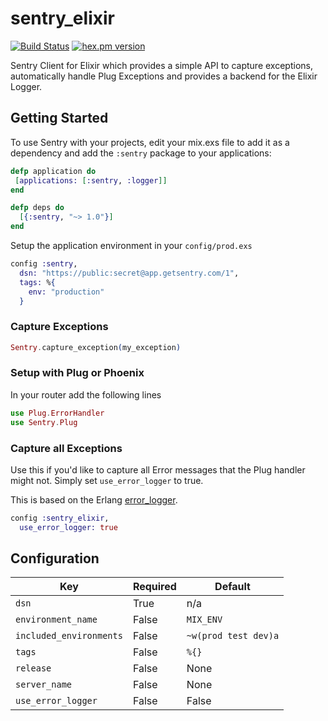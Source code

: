 # sentry_elixir

[![Build Status](https://img.shields.io/travis/getsentry/raven-elixir.svg?style=flat)](https://travis-ci.org/getsentry/raven-elixir)
[![hex.pm version](https://img.shields.io/hexpm/v/sentry.svg?style=flat)](https://hex.pm/packages/sentry)

Sentry Client for Elixir which provides a simple API to capture exceptions, automatically handle Plug Exceptions and provides a backend for the Elixir Logger.

## Getting Started

To use Sentry with your projects, edit your mix.exs file to add it as a dependency and add the `:sentry` package to your applications:

```elixir
defp application do
 [applications: [:sentry, :logger]]
end

defp deps do
  [{:sentry, "~> 1.0"}]
end
```

Setup the application environment in your `config/prod.exs`

```elixir
config :sentry,
  dsn: "https://public:secret@app.getsentry.com/1",
  tags: %{
    env: "production"
  }
```

### Capture Exceptions
```elixir
Sentry.capture_exception(my_exception)
```

### Setup with Plug or Phoenix

In your router add the following lines

```elixir
use Plug.ErrorHandler
use Sentry.Plug
```

### Capture all Exceptions

Use this if you'd like to capture all Error messages that the Plug handler might not. Simply set `use_error_logger` to true. 

This is based on the Erlang [error_logger](http://erlang.org/doc/man/error_logger.html).

```elixir
config :sentry_elixir,
  use_error_logger: true

```

## Configuration
| Key           | Required         | Default      |
| ------------- | -----------------|--------------|
| `dsn` | True  | n/a |
| `environment_name` | False  | `MIX_ENV` |
| `included_environments` | False  | `~w(prod test dev)a` |
| `tags` | False  | `%{}` |
| `release` | False  | None |
| `server_name` | False  | None |
| `use_error_logger` | False  | False |
